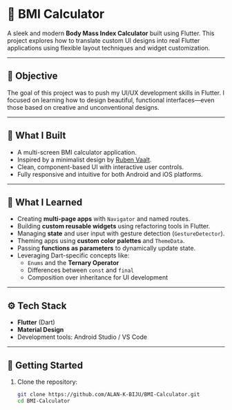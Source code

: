 # 💪 BMI Calculator

A sleek and modern **Body Mass Index Calculator** built using Flutter. This project explores how to translate custom UI designs into real Flutter applications using flexible layout techniques and widget customization.

---

## 🎯 Objective

The goal of this project was to push my UI/UX development skills in Flutter. I focused on learning how to design beautiful, functional interfaces—even those based on creative and unconventional designs.

---

## 🧩 What I Built

- A multi-screen BMI calculator application.
- Inspired by a minimalist design by [Ruben Vaalt](https://dribbble.com/shots/4585382-Simple-BMI-Calculator).
- Clean, component-based UI with interactive user controls.
- Fully responsive and intuitive for both Android and iOS platforms.

---

## 🧠 What I Learned

- Creating **multi-page apps** with `Navigator` and named routes.
- Building **custom reusable widgets** using refactoring tools in Flutter.
- Managing **state** and user input with gesture detection (`GestureDetector`).
- Theming apps using **custom color palettes** and `ThemeData`.
- Passing **functions as parameters** to dynamically update state.
- Leveraging Dart-specific concepts like:
  - `Enums` and the **Ternary Operator**
  - Differences between `const` and `final`
  - Composition over inheritance for UI development

---

## ⚙️ Tech Stack

- **Flutter** (Dart)
- **Material Design**
- Development tools: Android Studio / VS Code

---

## 🚀 Getting Started

1. Clone the repository:

   ```bash
   git clone https://github.com/ALAN-K-BIJU/BMI-Calculator.git
   cd BMI-Calculator
